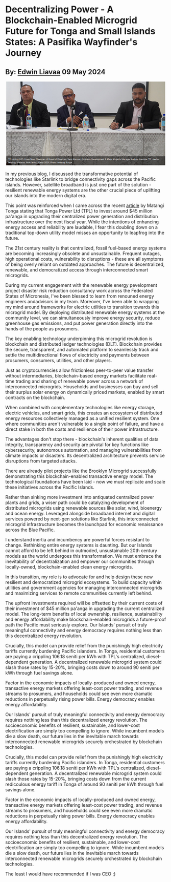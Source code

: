 # Decentralizing Power - A Blockchain-Enabled Microgrid Future for Tonga and Small Islands States: A Pasifika Wayfinder's Journey
## By: [Edwin Liavaa](https://github.com/EdwinLiavaa) 09 May 2024

<p align="center">
 <img width="500" src="https://github.com/EdwinLiavaa/liavaa.space/blob/main/blog/20240509/pic.png">
</p>

In my previous blog, I discussed the transformative potential of technologies like Starlink to bridge connectivity gaps across the Pacific islands. However, satellite broadband is just one part of the solution - resilient renewable energy systems are the other crucial piece of uplifting our islands into the modern digital era.

This point was reinforced when I came across the recent [article](https://matangitonga.to/2024/05/07/tonga-power-invest-millions-services) by Matangi Tonga stating that Tonga Power Ltd (TPL) to invest around $45 million pa'anga in upgrading their centralized power generation and distribution infrastructure over the next fiscal year. While the intentions of enhancing energy access and reliability are laudable, I fear this doubling down on a traditional top-down utility model misses an opportunity to leapfrog into the future.

The 21st century reality is that centralized, fossil fuel-based energy systems are becoming increasingly obsolete and unsustainable. Frequent outages, high operational costs, vulnerability to disruptions - these are all symptoms of being overly reliant on outdated approaches. The future is decentralized, renewable, and democratized access through interconnected smart microgrids.

During my current engagement with the renewable energy pevelopment project disaster risk reduction consultancy work across the Federated States of Micronesia, I've been blessed to learn from renouned energy engineers andadvisors in my team. Moreover, I've been able to wrapping my mind around frameworks for electric utilities to transition towards this microgrid model. By deploying distributed renewable energy systems at the community level, we can simultaneously improve energy security, reduce greenhouse gas emissions, and put power generation directly into the hands of the people as prosumers.

The key enabling technology underpinning this microgrid revolution is blockchain and distributed ledger technologies (DLT). Blockchain provides the secure, transparent, and automated platform to seamlessly track and settle the multidirectional flows of electricity and payments between prosumers, consumers, utilities, and other players.

Just as cryptocurrencies allow frictionless peer-to-peer value transfer without intermediaries, blockchain-based energy markets facilitate real-time trading and sharing of renewable power across a network of interconnected microgrids. Households and businesses can buy and sell their surplus solar energy on dynamically priced markets, enabled by smart contracts on the blockchain.

When combined with complementary technologies like energy storage, electric vehicles, and smart grids, this creates an ecosystem of distributed energy resources collectively managed as a unified resilient system. One where communities aren't vulnerable to a single point of failure, and have a direct stake in both the costs and resilience of their power infrastructure.

The advantages don't stop there - blockchain's inherent qualities of data integrity, transparency and security are pivotal for key functions like cybersecurity, autonomous automation, and managing vulnerabilities from climate impacts or disasters. Its decentralized architecture prevents service disruptions from targeted attacks.

There are already pilot projects like the Brooklyn Microgrid successfully demonstrating this blockchain-enabled transactive energy model. The technological foundations have been laid - now we must replicate and scale these initiatives across the Pacific Islands.

Rather than sinking more investment into antiquated centralized power plants and grids, a wiser path could be catalyzing development of distributed microgrids using renewable sources like solar, wind, bioenergy and ocean energy. Leveraged alongside broadband internet and digital services powered by next-gen solutions like Starlink, this interconnected microgrid infrastructure becomes the launchpad for economic renaissance across the Blue Pacific.

I understand inertia and incumbency are powerful forces resistant to change. Rethinking entire energy systems is daunting. But our Islands cannot afford to be left behind in outmoded, unsustainable 20th century models as the world undergoes this transformation. We must embrace the inevitability of decentralization and empower our communities through locally-owned, blockchain-enabled clean energy microgrids.

In this transition, my role is to advocate for and help design these new resilient and democratized microgrid ecosystems. To build capacity within utilities and government agencies for managing interconnected microgrids and maximizing services to remote communities currently left behind.

The upfront investments required will be offsetted by their current costs of their investment of $45 million pa'anga in upgrading the current centralized model. The long-term benefits of local ownership, resilience, sustainability and energy affordability make blockchain-enabled microgrids a future-proof path the Pacific must seriously explore. Our Islands' pursuit of truly meaningful connectivity and energy democracy requires nothing less than this decentralized energy revolution.

Crucially, this model can provide relief from the punishingly high electricity tariffs currently burdening Pacific islanders. In Tonga, residential customers are paying a crippling 106.18 seniti per kWh with TPL's centralized, diesel-dependent generation. A decentralized renewable microgrid system could slash those rates by 15-20%, bringing costs down to around 90 seniti per kWh through fuel savings alone.

Factor in the economic impacts of locally-produced and owned energy, transactive energy markets offering least-cost power trading, and revenue streams to prosumers, and households could see even more dramatic reductions in perpetually rising power bills. Energy democracy enables energy affordability.

Our Islands' pursuit of truly meaningful connectivity and energy democracy requires nothing less than this decentralized energy revolution. The socioeconomic benefits of resilient, sustainable, and lower-cost electrification are simply too compelling to ignore. While incumbent models die a slow death, our future lies in the inevitable march towards interconnected renewable microgrids securely orchestrated by blockchain technologies.

Crucially, this model can provide relief from the punishingly high electricity tariffs currently burdening Pacific islanders. In Tonga, residential customers are paying a crippling 106.18 seniti per kWh with TPL's centralized, diesel-dependent generation. A decentralized renewable microgrid system could slash those rates by 15-20%, bringing costs down from the current redicoulous energy tariff in Tonga of around 90 seniti per kWh through fuel savings alone.

Factor in the economic impacts of locally-produced and owned energy, transactive energy markets offering least-cost power trading, and revenue streams to prosumers, and households could see even more dramatic reductions in perpetually rising power bills. Energy democracy enables energy affordability.

Our Islands' pursuit of truly meaningful connectivity and energy democracy requires nothing less than this decentralized energy revolution. The socioeconomic benefits of resilient, sustainable, and lower-cost electrification are simply too compelling to ignore. While incumbent models die a slow death, our future lies in the inevitable march towards interconnected renewable microgrids securely orchestrated by blockchain technologies.

The least I would have recommended if I was CEO ;) 
